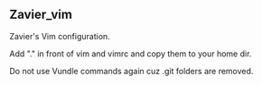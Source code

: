 Zavier_vim
-------------------
Zavier's Vim configuration.

Add "." in front of vim and vimrc and copy them to your home dir.

Do not use Vundle commands again cuz .git folders are removed.


